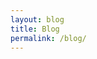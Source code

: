 ```yaml
---
layout: blog
title: Blog
permalink: /blog/
---
```


<!-- This file is now primarily handled by blog.html layout and Jekyll pagination -->
<!-- The actual blog listing and pagination logic is in blog.html -->


<!-- The code below is how the page used to work before pagination was added in -->

<!--
{% for post in site.posts %}
- [{{ post.title }}]({{ post.url }}) - {{ post.date | date: "%B %d, %Y" }}
{% endfor %}
-->
